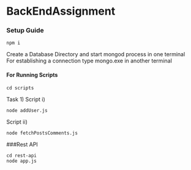# BackEndAssignment
### Setup Guide
```
npm i 
```
Create a Database Directory and start mongod process in one terminal<br />
For establishing a connection type mongo.exe in another terminal
#### For Running Scripts
```
cd scripts
```
Task 1) 
Script i)
```
node addUser.js
```
Script ii)
```
node fetchPostsComments.js
```


###Rest API
```
cd rest-api
node app.js
```

